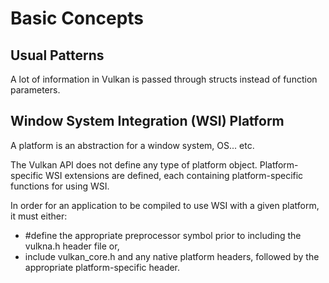 # Basic Concepts

## Usual Patterns

A lot of information in Vulkan is passed through structs instead of function parameters.

## Window System Integration (WSI) Platform

A platform is an abstraction for a window system, OS... etc.

The Vulkan API does not define any type of platform object. Platform-specific WSI extensions are defined, each containing platform-specific functions for using WSI.

In order for an application to be compiled to use WSI with a given platform, it must either:

- #define the appropriate preprocessor symbol prior to including the vulkna.h header file or,
- include vulkan_core.h and any native platform headers, followed by the appropriate platform-specific header.